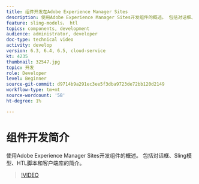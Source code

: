 ```yaml
---
title: 组件开发在Adobe Experience Manager Sites
description: 使用Adobe Experience Manager Sites开发组件的概述。 包括对话框、Sling模型、HTL脚本和客户端库的简介。
feature: sling-models， htl
topics: components, development
audience: administrator, developer
doc-type: technical video
activity: develop
version: 6.3, 6.4, 6.5, cloud-service
kt: 4235
thumbnail: 32547.jpg
topic: 开发
role: Developer
level: Beginner
source-git-commit: d9714b9a291ec3ee5f3dba9723de72bb120d2149
workflow-type: tm+mt
source-wordcount: '58'
ht-degree: 1%

---
```



# 组件开发简介

使用Adobe Experience Manager Sites开发组件的概述。 包括对话框、Sling模型、HTL脚本和客户端库的简介。

>[!VIDEO](https://video.tv.adobe.com/v/32547/?quality=12&learn=on)